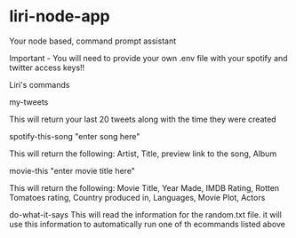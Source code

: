 # liri-node-app

Your node based, command prompt assistant

Important - You will need to provide your own .env file with your spotify and twitter access keys!!

Liri's commands

my-tweets

This will return your last 20 tweets along with the time they were created



spotify-this-song "enter song here"

This will return the following: Artist, Title, preview link to the song, Album



movie-this "enter movie title here"

This will return the following: Movie Title, Year Made, IMDB Rating, Rotten Tomatoes rating, Country produced in, Languages, Movie Plot, Actors

do-what-it-says
This will read the information for the random.txt file. it will use this information to automatically run one of th ecommands listed above
